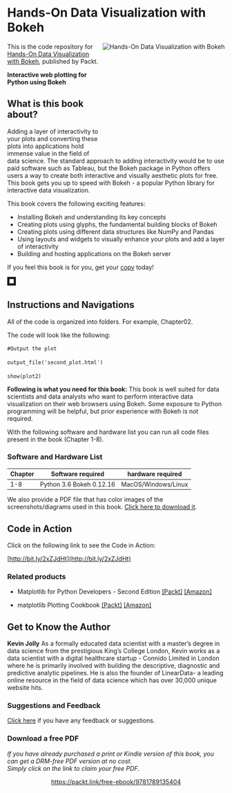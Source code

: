 # Hands-On Data Visualization with Bokeh
<a href="https://www.packtpub.com/big-data-and-business-intelligence/hands-data-visualization-bokeh?utm_source=github&utm_medium=repository&utm_campaign=9781789135404"><img src="https://dz13w8afd47il.cloudfront.net/sites/default/files/imagecache/ppv4_main_book_cover/9781789135404_copy.png" alt="Hands-On Data Visualization with Bokeh" height="256px" align="right"></a>

This is the code repository for [Hands-On Data Visualization with Bokeh](https://www.packtpub.com/big-data-and-business-intelligence/hands-data-visualization-bokeh?utm_source=github&utm_medium=repository&utm_campaign=9781789135404), published by Packt.

**Interactive web plotting for Python using Bokeh**

## What is this book about?
Adding a layer of interactivity to your plots and converting these plots into applications hold immense value in the field of data science. The standard approach to adding interactivity would be to use paid software such as Tableau, but the Bokeh package in Python offers users a way to create both interactive and visually aesthetic plots for free. This book gets you up to speed with Bokeh - a popular Python library for interactive data visualization.

This book covers the following exciting features: 
* Installing Bokeh and understanding its key concepts
* Creating plots using glyphs, the fundamental building blocks of Bokeh
* Creating plots using different data structures like NumPy and Pandas
* Using layouts and widgets to visually enhance your plots and add a layer of interactivity
* Building and hosting applications on the Bokeh server

If you feel this book is for you, get your [copy](https://www.amazon.com/dp/1789135400) today!

<a href="https://www.packtpub.com/?utm_source=github&utm_medium=banner&utm_campaign=GitHubBanner"><img src="https://raw.githubusercontent.com/PacktPublishing/GitHub/master/GitHub.png" 
alt="https://www.packtpub.com/" border="5" /></a>


## Instructions and Navigations
All of the code is organized into folders. For example, Chapter02.

The code will look like the following:
```
#Output the plot

output_file('second_plot.html')

show(plot2)
```

**Following is what you need for this book:**
This book is well suited for data scientists and data analysts who want to perform interactive data visualization on their web browsers using Bokeh. Some exposure to Python programming will be helpful, but prior experience with Bokeh is not required.

With the following software and hardware list you can run all code files present in the book (Chapter 1-8).

### Software and Hardware List

| Chapter  | Software required                   | hardware required                  |
| -------- | ------------------------------------| -----------------------------------|
| 1-8      | Python 3.6 Bokeh 0.12.16            | MacOS/Windows/Linux                |



We also provide a PDF file that has color images of the screenshots/diagrams used in this book. [Click here to download it](https://www.packtpub.com/sites/default/files/downloads/Hands-onDataVisualizationwithBokeh_ColorImages.pdf).

## Code in Action

Click on the following link to see the Code in Action:

[http://bit.ly/2xZJdHt](http://bit.ly/2xZJdHt)


### Related products <Paste books from the Other books you may enjoy section>
* Matplotlib for Python Developers - Second Edition [[Packt]](https://www.packtpub.com/big-data-and-business-intelligence/matplotlib-python-developers-second-edition?utm_source=github&utm_medium=repository&utm_campaign=9781788625173) [[Amazon]](https://www.amazon.com/dp/178862517X)

* matplotlib Plotting Cookbook [[Packt]](https://www.packtpub.com/big-data-and-business-intelligence/matplotlib-plotting-cookbook?utm_source=github&utm_medium=repository&utm_campaign=9781849513265) [[Amazon]](https://www.amazon.com/dp/1849513260)

## Get to Know the Author
**Kevin Jolly**
As a formally educated data scientist with a master’s degree in data science from the prestigious King’s College London, Kevin works as a data scientist with a digital healthcare startup - Connido Limited in London where he is primarily involved with building the descriptive, diagnostic and predictive analytic pipelines.
He is also the founder of LinearData- a leading online resource in the field of data science which has over 30,000 unique website hits.

### Suggestions and Feedback
[Click here](https://docs.google.com/forms/d/e/1FAIpQLSdy7dATC6QmEL81FIUuymZ0Wy9vH1jHkvpY57OiMeKGqib_Ow/viewform) if you have any feedback or suggestions.
### Download a free PDF

 <i>If you have already purchased a print or Kindle version of this book, you can get a DRM-free PDF version at no cost.<br>Simply click on the link to claim your free PDF.</i>
<p align="center"> <a href="https://packt.link/free-ebook/9781789135404">https://packt.link/free-ebook/9781789135404 </a> </p>
